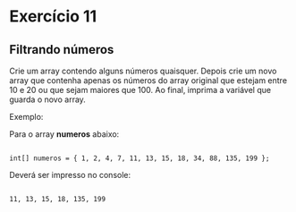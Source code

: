 # Exercício 11

## Filtrando números

Crie um array contendo alguns números quaisquer. Depois crie um novo array que contenha apenas os números do array original que estejam entre 10 e 20 ou que sejam maiores que 100. Ao final, imprima a variável que guarda o novo array.

Exemplo:

Para o array **numeros** abaixo:

```

int[] numeros = { 1, 2, 4, 7, 11, 13, 15, 18, 34, 88, 135, 199 };

```

Deverá ser impresso no console:

```

11, 13, 15, 18, 135, 199

```
